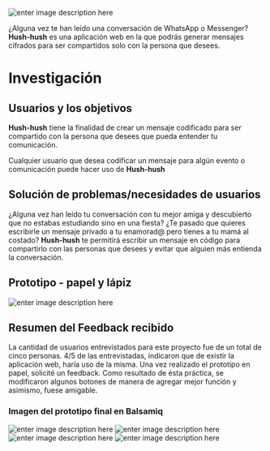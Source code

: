 ![enter image description here](https://lh3.googleusercontent.com/gpkwgy65lV7f3c0h0e9urifBWpD-eG8cDzTGX3Q8J7J3rp-5nHHwBh8t9xZo-gSwjWNDl23FM2JEBA "logo")

 ¿Alguna vez te han leído una conversación de WhatsApp o Messenger? **Hush-hush** es una aplicación web en la que podrás generar mensajes cifrados para ser compartidos solo con la persona que desees.  


# Investigación 

## Usuarios y los objetivos

 **Hush-hush**  tiene la finalidad de crear un mensaje codificado para ser compartido con la persona que desees que pueda entender tu comunicación. 
 
 Cualquier usuario que desea codificar un mensaje para algún evento o comunicación puede hacer uso de **Hush-hush**

## Solución de problemas/necesidades de usuarios

¿Alguna vez han leído tu conversación con tu mejor amiga y descubierto que no estabas estudiando sino en una fiesta? 
¿Te pasado que quieres escribirle un mensaje privado a tu enamorad@ pero tienes a tu mamá al costado? 
**Hush-hush** te permitirá escribir un mensaje en código para compartirlo con las personas que desees y evitar que alguien más entienda la conversación. 


## Prototipo - papel y lápiz
![enter image description here](https://lh3.googleusercontent.com/ElSdOv-uhfoWg6q4a5yoVVbRZ0HDvtlsW2q1Qzipfat1ybmAuuxN51gpAIkBpUnwYb8tz6fk9uwWvw "Hush-hush - Prototipo - Lápiz")

## Resumen del Feedback recibido 

La cantidad de usuarios entrevistados para este proyecto fue de un total de cinco personas. 
4/5 de las entrevistadas, indicaron que de existir la aplicación web, haría uso de la misma. 
Una vez realizado el prototipo en papel, solicité un feedback. Como resultado de ésta práctica, se modificaron algunos botones de manera de agregar mejor función y asimismo, fuese amigable. 

### Imagen del prototipo final en Balsamiq

![enter image description here](https://lh3.googleusercontent.com/45ep_BL2bkYw9V_iTYgEdD6aDI9FV081NboG91qXOw104J1YnEKsZ0ObWb1kFeczRY2sy1xAi3ySIg "Pantalla 1")
![enter image description here](https://lh3.googleusercontent.com/Jjwpni7xQS0W-FFLLHprj3xGFaszyh1C-6jiz_nGcPYiG46LtvbjlkJ1C-dJiZjJhPuTb7JXZ7XOVA "Pantalla 2")
![enter image description here](https://lh3.googleusercontent.com/htfWCQvjoHrRhd_xmBtvW9ooWzSWuO8Mw4kuhmpNl5o0MT6vObpiAusxvmX0zmDE55s6KwH3c0vaTA "Pantalla 3")
![enter image description here](https://lh3.googleusercontent.com/tStN4ET1IvnHZTOHMJ3C74DVe0HsjhLDeayyiSTj9nqxuylTsTTFRjyrFfpfJO59mzKzOnpHCzEJTg "Pantalla 4")
